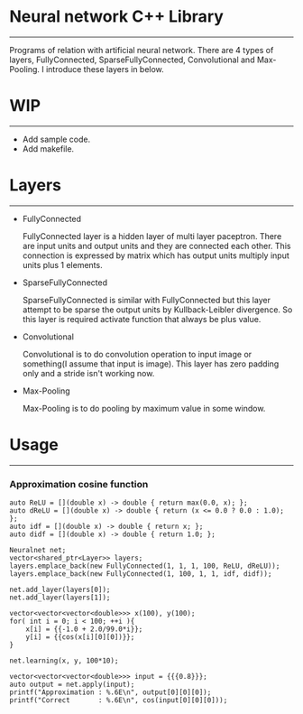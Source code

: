 # Neural network C++ Library
-----
Programs of relation with artificial neural network. There are 4 types of layers, FullyConnected, SparseFullyConnected, Convolutional and Max-Pooling. I introduce these layers in below.

# WIP
-----
* Add sample code.
* Add makefile.

# Layers
-----
* FullyConnected
    
  FullyConnected layer is a hidden layer of multi layer paceptron. There are input units and output units and they are connected each other. This connection is expressed by matrix which has output units multiply input units plus 1 elements.
  
* SparseFullyConnected
  
  SparseFullyConnected is similar with FullyConnected but this layer attempt to be sparse the output units by Kullback-Leibler divergence. So this layer is required activate function that always be plus value.
  
* Convolutional

  Convolutional is to do convolution operation to input image or something(I assume that input is image). This layer has zero padding only and a stride isn't working now.

* Max-Pooling

  Max-Pooling is to do pooling by maximum value in some window.
  
# Usage
-----
### Approximation cosine function

	auto ReLU = [](double x) -> double { return max(0.0, x); };
	auto dReLU = [](double x) -> double { return (x <= 0.0 ? 0.0 : 1.0); };
	auto idf = [](double x) -> double { return x; };
	auto didf = [](double x) -> double { return 1.0; };

    Neuralnet net;
	vector<shared_ptr<Layer>> layers;
	layers.emplace_back(new FullyConnected(1, 1, 1, 100, ReLU, dReLU));
	layers.emplace_back(new FullyConnected(1, 100, 1, 1, idf, didf));

	net.add_layer(layers[0]);
	net.add_layer(layers[1]);
	
	vector<vector<vector<double>>> x(100), y(100);
	for( int i = 0; i < 100; ++i ){
	    x[i] = {{-1.0 + 2.0/99.0*i}};
		y[i] = {{cos(x[i][0][0])}};
	}
	
    net.learning(x, y, 100*10);
	
	vector<vector<vector<double>>> input = {{{0.8}}};
	auto output = net.apply(input);
	printf("Approximation : %.6E\n", output[0][0][0]);
	printf("Correct       : %.6E\n", cos(input[0][0][0]));

